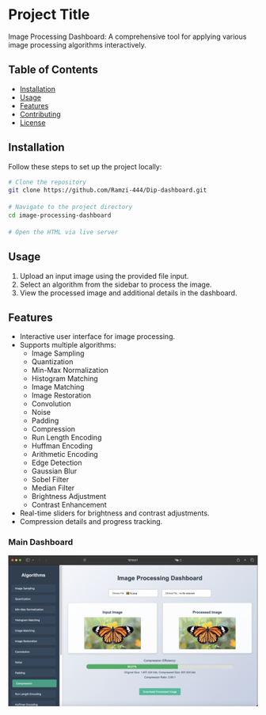 # Project Title

Image Processing Dashboard: A comprehensive tool for applying various image processing algorithms interactively.

## Table of Contents

- [Installation](#installation)
- [Usage](#usage)
- [Features](#features)
- [Contributing](#contributing)
- [License](#license)

## Installation

Follow these steps to set up the project locally:

```bash
# Clone the repository
git clone https://github.com/Ramzi-444/Dip-dashboard.git

# Navigate to the project directory
cd image-processing-dashboard

# Open the HTML via live server
```

## Usage

1. Upload an input image using the provided file input.
2. Select an algorithm from the sidebar to process the image.
3. View the processed image and additional details in the dashboard.

## Features

- Interactive user interface for image processing.
- Supports multiple algorithms:
  - Image Sampling
  - Quantization
  - Min-Max Normalization
  - Histogram Matching
  - Image Matching
  - Image Restoration
  - Convolution
  - Noise
  - Padding
  - Compression
  - Run Length Encoding
  - Huffman Encoding
  - Arithmetic Encoding
  - Edge Detection
  - Gaussian Blur
  - Sobel Filter
  - Median Filter
  - Brightness Adjustment
  - Contrast Enhancement
- Real-time sliders for brightness and contrast adjustments.
- Compression details and progress tracking.


### Main Dashboard
![image alt](https://github.com/Ramzi-444/Dip-dashboard/blob/3c390ed96e8b5814d6c6bf2899d3423c9b49aabe/Screenshot%202024-12-16%20at%2023.43.09.png)



